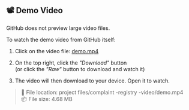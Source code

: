## 📽 Demo Video

GitHub does not preview large video files.

To watch the demo video from GitHub itself:

1. Click on the video file: [demo.mp4](./project%20files/complaint%20-registry%20-video/demo.mp4)

2. On the top right, click the *"Download"* button  
   (or click the *"Raw"* button to download and watch it)

3. The video will then download to your device. Open it to watch.

> 📁 File location: project files/complaint -registry -video/demo.mp4  
> 📦 File size: 4.68 MB
